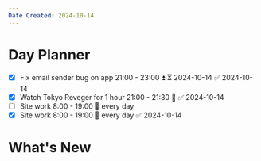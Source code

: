 ```yaml
---
Date Created: 2024-10-14
---
```

# Day Planner 
- [x] Fix email sender bug on app 21:00 - 23:00 ⏫ ⏳ 2024-10-14 ✅ 2024-10-14
- [x] Watch Tokyo Reveger for 1 hour 21:00 - 21:30 🔽 ✅ 2024-10-14
- [ ] Site work 8:00 - 19:00 🔁 every day
- [x] Site work 8:00 - 19:00 🔁 every day ✅ 2024-10-14
# What's New

